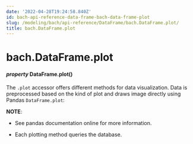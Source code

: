 ```yaml
---
date: '2022-04-28T19:24:58.840Z'
id: bach-api-reference-data-frame-bach-data-frame-plot
slug: /modeling/bach/api-reference/DataFrame/bach.DataFrame.plot/
title: bach.DataFrame.plot
---
```


# bach.DataFrame.plot


#### _property_ DataFrame.plot()
The `.plot` accessor offers different methods for data visualization. Data is preprocessed based
on the kind of plot and draws image directly using Pandas `DataFrame.plot`:

**NOTE**: 
* See pandas documentation online for more information.


* Each plotting method queries the database.

<!-- !! processed by numpydoc !! -->
